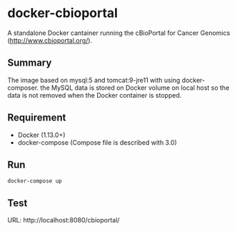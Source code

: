 # docker-cbioportal

A standalone Docker cantainer running the cBioPortal for Cancer Genomics (http://www.cbioportal.org/).

## Summary
The image based on mysql:5 and tomcat:9-jre11 with using docker-composer. the MySQL data is stored on Docker volume on local host so the data is not removed when the Docker container is stopped.

## Requirement

 - Docker (1.13.0+)
 - docker-compose (Compose file is described with 3.0)

## Run

    docker-compose up

## Test

URL: http://localhost:8080/cbioportal/
